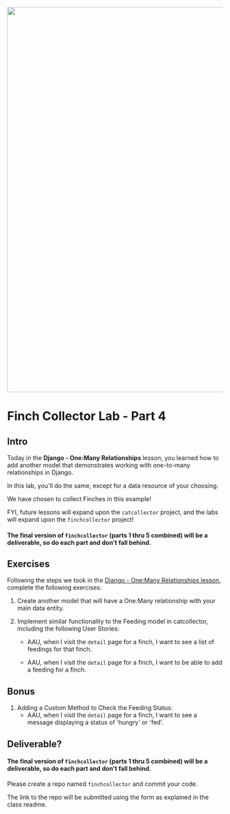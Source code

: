 <img src="https://images.unsplash.com/photo-1600981806713-d141a32a4f7b" width="900">

# Finch Collector Lab - Part 4

## Intro

Today in the **Django - One:Many Relationships** lesson, you learned how to add another model that demonstrates working with one-to-many relationships in Django. 

In this lab, you'll do the same, except for a data resource of your choosing.

We have chosen to collect Finches in this example!

FYI, future lessons will expand upon the `catcollector` project, and the labs will expand upon the `finchcollector` project!

#### The final version of `finchcollector` (parts 1 thru 5 combined) will be a deliverable, so do each part and don't fall behind.


## Exercises

Following the steps we took in the [Django - One:Many Relationships lesson](https://git.generalassemb.ly/SEI-CC/SEIR-09-13-21/blob/main/work/w08/d2/01-django-one-to-many-models/README.md), complete the following exercises:

1. Create another model that will have a One:Many relationship with your main data entity.

2. Implement similar functionality to the Feeding model in catcollector, including the following User Stories:
	- AAU, when I visit the `detail` page for a finch, I want to see a list of feedings for that finch.

	- AAU, when I visit the `detail` page for a finch, I want to be able to add a feeding for a finch.

## Bonus

1. Adding a Custom Method to Check the Feeding Status:
	- AAU, when I visit the `detail` page for a finch, I want to see a message displaying a status of 'hungry' or 'fed'.


## Deliverable?

#### The final version of `finchcollector` (parts 1 thru 5 combined) will be a deliverable, so do each part and don't fall behind.

Please create a repo named `finchcollector` and commit your code.

The link to the repo will be submitted using the form as explained in the class readme.